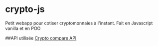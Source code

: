 # crypto-js
Petit webapp pour cotiser cryptomonnaies à l'instant. Fait en Javascript vanilla et en POO

##API utilisée
[Crypto compare API](https://www.cryptocompare.com/)
